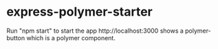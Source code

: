 # express-polymer-starter

Run "npm start" to start the app
http://localhost:3000 shows a polymer-button which is a polymer component.
